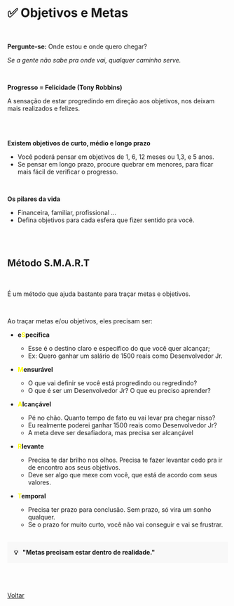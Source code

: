 # ✅ Objetivos e Metas

<br>

**Pergunte-se:** Onde estou e onde quero chegar?

_Se a gente não sabe pra onde vai, qualquer caminho serve._

<br>

**Progresso = Felicidade (Tony Robbins)**

A sensação de estar progredindo em direção aos objetivos, nos deixam mais realizados e felizes.

<br><br>

**Existem objetivos de curto, médio e longo prazo**

- Você poderá pensar em objetivos de 1, 6, 12 meses ou 1,3, e 5 anos.
- Se pensar em longo prazo, procure quebrar em menores, para ficar mais fácil de verificar o progresso.

<br>

**Os pilares da vida**

- Financeira, familiar, profissional …
- Defina objetivos para cada esfera que fizer sentido pra você.

<br><br>

## Método S.M.A.R.T

<br>

É um método que ajuda bastante para traçar metas e objetivos.

<br>

Ao traçar metas e/ou objetivos, eles precisam ser:

- **e<span style="color: yellow">S</span>pecífica**

  - Esse é o destino claro e específico do que você quer alcançar;
  - Ex: Quero ganhar um salário de 1500 reais como Desenvolvedor Jr.

- **<span style="color: yellow">M</span>ensurável**

  - O que vai definir se você está progredindo ou regredindo?
  - O que é ser um Desenvolvedor Jr? O que eu preciso aprender?

- **<span style="color: yellow">A</span>lcançável**

  - Pé no chão. Quanto tempo de fato eu vai levar pra chegar nisso?
  - Eu realmente poderei ganhar 1500 reais como Desenvolvedor Jr?
  - A meta deve ser desafiadora, mas precisa ser alcançável

- **<span style="color: yellow">R</span>levante**

  - Precisa te dar brilho nos olhos. Precisa te fazer levantar cedo pra ir de encontro aos seus objetivos.
  - Deve ser algo que mexe com você, que está de acordo com seus valores.

- **<span style="color: yellow">T</span>emporal**

  - Precisa ter prazo para conclusão. Sem prazo, só vira um sonho qualquer.
  - Se o prazo for muito curto, você não vai conseguir e vai se frustrar.

<br>

<div style="background-color: hsla(0, 0%, 80%, 0.1); padding: 15px;">
  <strong>💡 &nbsp "Metas precisam estar dentro de realidade."</strong>
</div>

<br>
<br>

<br>

<a href="./README.md">Voltar</a>
